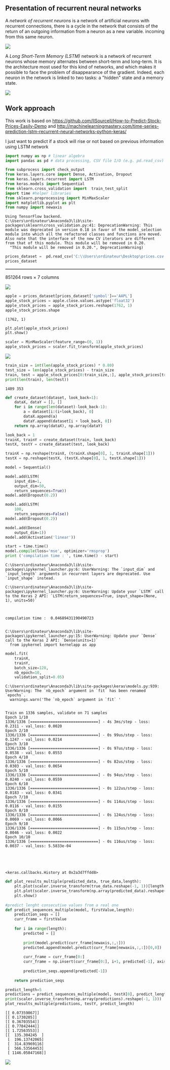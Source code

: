 ## Presentation of recurrent neural networks

A *network of recurrent neurons* is a network of artificial neurons with recurrent connections, there is a cycle in the network that consists of the return of an outgoing information from a neuron as a new variable. incoming from this same neuron.

<img src="images/RO_1.png">

A *Long Short-Term Memory (LSTM)* network is a network of recurrent neurons whose memory alternates between short-term and long-term. It is the architecture most used for this kind of networks, and which makes it possible to face the problem of disappearance of the gradient. Indeed, each neuron in the network is linked to two tasks: a "hidden" state and a memory state.

<img src="images/RO_2.png">

## Work approach

This work is based on https://github.com/llSourcell/How-to-Predict-Stock-Prices-Easily-Demo and http://machinelearningmastery.com/time-series-prediction-lstm-recurrent-neural-networks-python-keras/

I just want to predict if a stock will rise or not based on previous information using LSTM network

```python
import numpy as np # linear algebra
import pandas as pd # data processing, CSV file I/O (e.g. pd.read_csv)

from subprocess import check_output
from keras.layers.core import Dense, Activation, Dropout
from keras.layers.recurrent import LSTM
from keras.models import Sequential
from sklearn.cross_validation import  train_test_split
import time #helper libraries
from sklearn.preprocessing import MinMaxScaler
import matplotlib.pyplot as plt
from numpy import newaxis
```

    Using TensorFlow backend.
    C:\Users\ordinateur\Anaconda3\lib\site-packages\sklearn\cross_validation.py:41: DeprecationWarning: This module was deprecated in version 0.18 in favor of the model_selection module into which all the refactored classes and functions are moved. Also note that the interface of the new CV iterators are different from that of this module. This module will be removed in 0.20.
      "This module will be removed in 0.20.", DeprecationWarning)
    


```python
prices_dataset =  pd.read_csv('C:\\Users\ordinateur\Desktop\prices.csv', header=0)
prices_dataset
```




<div>
<style>
    .dataframe thead tr:only-child th {
        text-align: right;
    }

    .dataframe thead th {
        text-align: left;
    }

    .dataframe tbody tr th {
        vertical-align: top;
    }
</style>
<table border="1" class="dataframe">
  <thead>
    
  </thead>
  <tbody>
  </tbody>
</table>
<p>851264 rows × 7 columns</p>
</div>
<img src="images/output_0.png">



```python
apple = prices_dataset[prices_dataset['symbol']=='AAPL']
apple_stock_prices = apple.close.values.astype('float32')
apple_stock_prices = apple_stock_prices.reshape(1762, 1)
apple_stock_prices.shape
```




    (1762, 1)




```python
plt.plot(apple_stock_prices)
plt.show()

scaler = MinMaxScaler(feature_range=(0, 1))
apple_stock_prices = scaler.fit_transform(apple_stock_prices)
```


<img src="images/output_1.png">



```python
train_size = int(len(apple_stock_prices) * 0.80)
test_size = len(apple_stock_prices) - train_size
train, test = apple_stock_prices[0:train_size,:], apple_stock_prices[train_size:len(apple_stock_prices),:]
print(len(train), len(test))
```

    1409 353
    


```python
def create_dataset(dataset, look_back=1):
	dataX, dataY = [], []
	for i in range(len(dataset)-look_back-1):
		a = dataset[i:(i+look_back), 0]
		dataX.append(a)
		dataY.append(dataset[i + look_back, 0])
	return np.array(dataX), np.array(dataY)
```


```python
look_back = 1
trainX, trainY = create_dataset(train, look_back)
testX, testY = create_dataset(test, look_back)
```


```python
trainX = np.reshape(trainX, (trainX.shape[0], 1, trainX.shape[1]))
testX = np.reshape(testX, (testX.shape[0], 1, testX.shape[1]))
```


```python
model = Sequential()

model.add(LSTM(
    input_dim=1,
    output_dim=50,
    return_sequences=True))
model.add(Dropout(0.2))

model.add(LSTM(
    100,
    return_sequences=False))
model.add(Dropout(0.2))

model.add(Dense(
    output_dim=1))
model.add(Activation('linear'))

start = time.time()
model.compile(loss='mse', optimizer='rmsprop')
print ('compilation time : ', time.time() - start)
```

    C:\Users\ordinateur\Anaconda3\lib\site-packages\ipykernel_launcher.py:6: UserWarning: The `input_dim` and `input_length` arguments in recurrent layers are deprecated. Use `input_shape` instead.
      
    C:\Users\ordinateur\Anaconda3\lib\site-packages\ipykernel_launcher.py:6: UserWarning: Update your `LSTM` call to the Keras 2 API: `LSTM(return_sequences=True, input_shape=(None, 1), units=50)`
      
    

    compilation time :  0.04689431190490723
    

    C:\Users\ordinateur\Anaconda3\lib\site-packages\ipykernel_launcher.py:15: UserWarning: Update your `Dense` call to the Keras 2 API: `Dense(units=1)`
      from ipykernel import kernelapp as app
    


```python
model.fit(
    trainX,
    trainY,
    batch_size=128,
    nb_epoch=10,
    validation_split=0.05)
```

    C:\Users\ordinateur\Anaconda3\lib\site-packages\keras\models.py:939: UserWarning: The `nb_epoch` argument in `fit` has been renamed `epochs`.
      warnings.warn('The `nb_epoch` argument in `fit` '
    

    Train on 1336 samples, validate on 71 samples
    Epoch 1/10
    1336/1336 [==============================] - 4s 3ms/step - loss: 0.2311 - val_loss: 0.0020
    Epoch 2/10
    1336/1336 [==============================] - 0s 99us/step - loss: 0.1247 - val_loss: 0.0214
    Epoch 3/10
    1336/1336 [==============================] - 0s 97us/step - loss: 0.0538 - val_loss: 0.0553
    Epoch 4/10
    1336/1336 [==============================] - 0s 82us/step - loss: 0.0303 - val_loss: 0.0654
    Epoch 5/10
    1336/1336 [==============================] - 0s 94us/step - loss: 0.0240 - val_loss: 0.0559
    Epoch 6/10
    1336/1336 [==============================] - 0s 122us/step - loss: 0.0183 - val_loss: 0.0341
    Epoch 7/10
    1336/1336 [==============================] - 0s 114us/step - loss: 0.0116 - val_loss: 0.0155
    Epoch 8/10
    1336/1336 [==============================] - 0s 124us/step - loss: 0.0069 - val_loss: 0.0066
    Epoch 9/10
    1336/1336 [==============================] - 0s 115us/step - loss: 0.0046 - val_loss: 0.0022
    Epoch 10/10
    1336/1336 [==============================] - 0s 116us/step - loss: 0.0037 - val_loss: 5.5833e-04
    




    <keras.callbacks.History at 0x2a3d7ffdd8>




```python
def plot_results_multiple(predicted_data, true_data,length):
    plt.plot(scaler.inverse_transform(true_data.reshape(-1, 1))[length:])
    plt.plot(scaler.inverse_transform(np.array(predicted_data).reshape(-1, 1))[length:])
    plt.show()
    
#predict lenght consecutive values from a real one
def predict_sequences_multiple(model, firstValue,length):
    prediction_seqs = []
    curr_frame = firstValue
    
    for i in range(length): 
        predicted = []        
        
        print(model.predict(curr_frame[newaxis,:,:]))
        predicted.append(model.predict(curr_frame[newaxis,:,:])[0,0])
        
        curr_frame = curr_frame[0:]
        curr_frame = np.insert(curr_frame[0:], i+1, predicted[-1], axis=0)
        
        prediction_seqs.append(predicted[-1])
        
    return prediction_seqs

predict_length=5
predictions = predict_sequences_multiple(model, testX[0], predict_length)
print(scaler.inverse_transform(np.array(predictions).reshape(-1, 1)))
plot_results_multiple(predictions, testY, predict_length)
```

    [[ 0.07359067]]
    [[ 0.1730205]]
    [[ 0.36703554]]
    [[ 0.77842444]]
    [[ 1.72563553]]
    [[  135.304245  ]
     [  196.13742065]
     [  314.83969116]
     [  566.53564453]
     [ 1146.05847168]]
    


<img src="images/output_2.png">

